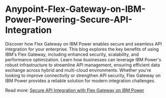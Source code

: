 # Anypoint-Flex-Gateway-on-IBM-Power-Powering-Secure-API-Integration

Discover how Flex Gateway on IBM Power enables secure and seamless API integration for your enterprise. This blog explores the key benefits of using IBM's Flex Gateway, including enhanced security, scalability, and performance optimization. Learn how businesses can leverage IBM Power's robust infrastructure to streamline API management, ensuring efficient data exchange across hybrid and multi-cloud environments. Whether you're looking to improve connectivity or strengthen API security, Flex Gateway on IBM Power provides a reliable solution for modern integration challenges.

Read more: [Secure API Integration with Flex Gateway on IBM Power](https://www.royalcyber.com/blogs/ibm/flex-gateway-on-ibm-power-secure-api-integration/)
